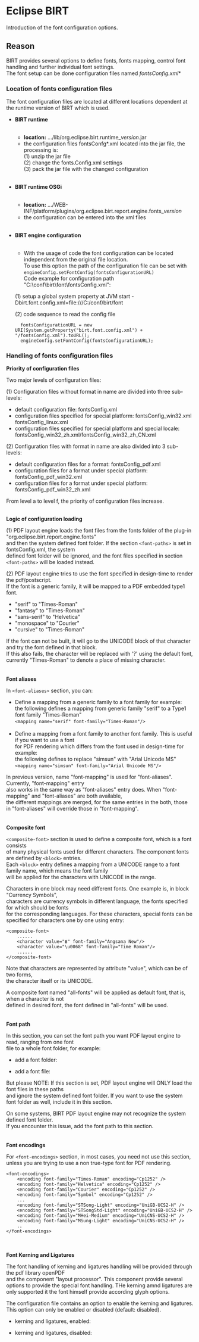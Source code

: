 # Eclipse BIRT 
Introduction of the font configuration options.

## Reason
BIRT provides several options to define fonts, fonts mapping, control font handling and further individual font settings.  
The font setup can be done configuration files named **fontsConfig*.xml**


### Location of fonts configuration files
	
The font configuration files are located at different locations dependent at the runtime version of BIRT which is used.  
*	**BIRT runtime**  
   
	- **location:**	.../lib/org.eclipse.birt.runtime_*version*.jar  
	- the configuration files fontsConfg*.xml located into the jar file, the processing is:  
			(1) unzip the jar file  
			(2) change the fonts.Config.xml settings  
			(3) pack the jar file with the changed configuration  
   
* **BIRT runtime OSGi**  
   
	- **location:** .../WEB-INF/platform/plugins/org.eclipse.birt.report.engine.fonts_*version*
   
	- the configuration can be entered into the xml files  
   
* **BIRT engine configuration**  
   
	- With the usage of code the font configuration can be located independent from the original file location.  
	To use this option the path of the configuration file can be set with `engineConfig.setFontConfig(fontsConfigurationURL)`   
	Code example for configuration path "C:\conf\birt\font\fontsConfig.xml":  
	  	
	(1) setup a global system property at JVM start
		-Dbirt.font.config.xml=file:///C:/conf/birt/font  

	(2) code sequence to read the config file
	
		fontsConfigurationURL = new URI(System.getProperty("birt.font.config.xml") + "/fontsConfig.xml").toURL();
		engineConfig.setFontConfig(fontsConfigurationURL);

### Handling of fonts configuration files

**Priority of configuration files**

Two major levels of configuration files:  

(1) Configuration files without format in name are divided into three sub-levels:  
- default configuration file: fontsConfig.xml  
- configuration files specified for special platform: fontsConfig_win32.xml fontsConfig_linux.xml  
- configuration files specified for special platform and special locale: fontsConfig_win32_zh.xml/fontsConfig_win32_zh_CN.xml  

(2) Configuration files with format in name are also divided into 3 sub-levels:  
- default configuration files for a format: fontsConfig_pdf.xml  
- configuration files for a format under special platform: fontsConfig_pdf_win32.xml  
- configuration files for a format under special platform: fontsConfig_pdf_win32_zh.xml  

From level a to level f, the priority of configuration files increase.  

   
**Logic of configuration loading**

(1)	PDF layout engine loads the font files from the fonts folder of the plug-in "org.eclipse.birt.report.engine.fonts"  
and then the system defined font folder. If the section `<font-paths>` is set in fontsConfig.xml, the system  
defined font folder will be ignored, and the font files specified in section `<font-paths>` will be loaded instead.    
  
(2) PDF layout engine tries to use the font specified in design-time to render the pdf/postscript.  
If the font is a generic family, it will be mapped to a PDF embedded type1 font. 	
- "serif" to "Times-Roman" 
- "fantasy" to "Times-Roman" 
- "sans-serif" to "Helvetica"
- "monospace" to "Courier"
- "cursive" to "Times-Roman"

If the font can not be built, it will go to the UNICODE block of that character and try the font defined in that block.  
If this also fails, the character will be replaced with '?' using the default font, currently "Times-Roman" to denote a place of missing character.  
    
    
**Font aliases**

In `<font-aliases>` section, you can:  
- Define a mapping from a generic family to a font family for example:   
the following defines a mapping from generic family "serif" to a Type1 font family "Times-Roman"   
`<mapping name="serif" font-family="Times-Roman"/>`  
     
- Define a mapping from a font family to another font family. This is useful if you want to use a font   
for PDF rendering which differs from the font used in design-time for example:   
the following defines to replace "simsun" with "Arial Unicode MS"  
`<mapping name="simsun" font-family="Arial Unicode MS"/>`
   	
In previous version, name "font-mapping" is used for "font-aliases". Currently, "font-mapping" entry  
also works in the same way as "font-aliases" entry does. When "font-mapping" and "font-aliases" are both available,   
the different mappings are merged, for the same entries in the both, those in "font-aliases" will override those in "font-mapping".  
    
    
**Composite font**

`<composite-font>` section is used to define a composite font, which is a font consists   
of many physical fonts used for different characters. The component fonts are defined by `<block>` entries.   
Each `<block>` entry defines a mapping from a UNICODE range to a font family name, which means the font family  
will be applied for the characters with UNICODE in the range.  
    	
Characters in one block may need different fonts. One example is, in block "Currency Symbols",  
characters are currency symbols in different language, the fonts specified for which should be fonts  
for the corresponding languages. For these characters, special fonts can be specified for characters
one by one using <character> entry:

	<composite-font>
	    ......
		<character value="฿" font-family="Angsana New"/>
		<character value="\u0068" font-family="Time Roman"/>
	    ......
	</composite-font>

Note that characters are represented by attribute "value", which can be of two forms,   
the character itself or its UNICODE.  
  
A composite font named "all-fonts" will be applied as default font, that is, when a character is not   
defined in desired font, the font defined in "all-fonts" will be used.  
    
    
**Font path**
  
In this section, you can set the font path you want PDF layout engine to read, ranging from one font  
file to a whole font folder, for example:  
- add a font folder:  
  
	<path path="c:/windows/fonts"/>
	<path path="/usr/X11R6/lib/X11/fonts/special"/>

- add a font file:  

	<path path="c:/windows/fonts/Hanuman-Regular.ttf"/>
	<path path="/usr/X11R6/lib/X11/fonts/TTF/arial.ttf"/>

But please NOTE: If this section is set, PDF layout engine will ONLY load the font files in these paths  
and ignore the system defined font folder. If you want to use the system font folder as well, include it in this section.   
   	
On some systems, BIRT PDF layout engine may not recognize the system defined font folder.   
If you encounter this issue, add the font path to this section.  
   
   
**Font encodings**  
  
For `<font-encodings>` section, in most cases, you need not use this section,  
unless you are trying to use a non true-type font for PDF rendering.  

	<font-encodings>
		<encoding font-family="Times-Roman" encoding="Cp1252" />
		<encoding font-family="Helvetica" encoding="Cp1252" />
		<encoding font-family="Courier" encoding="Cp1252" />
		<encoding font-family="Symbol" encoding="Cp1252" />
		...
		<encoding font-family="STSong-Light" encoding="UniGB-UCS2-H" />
		<encoding font-family="STSongStd-Light" encoding="UniGB-UCS2-H" />
		<encoding font-family="MHei-Medium" encoding="UniCNS-UCS2-H" />
		<encoding font-family="MSung-Light" encoding="UniCNS-UCS2-H" />
		..
	</font-encodings>
   
   
**Font Kerning and Ligatures**  
  
The font handling of kerning and ligatures handling will be provided through the pdf library openPDF  
and the component "layout processor". This component provide several options to provide the special font handling.
THe kerning amnd ligatures are only supported it the font himself provide according glyph options.
  
The configuration file contains an option to enable the kerning and ligatures.  
This option can only be enabled or disabled (default: disabled).
  
- kerning and ligatures, enabled:  

	<kerning-and-ligatures enabled="true" />
	
- kerning and ligatures, disabled:  

	<kerning-and-ligatures enabled="false" />
